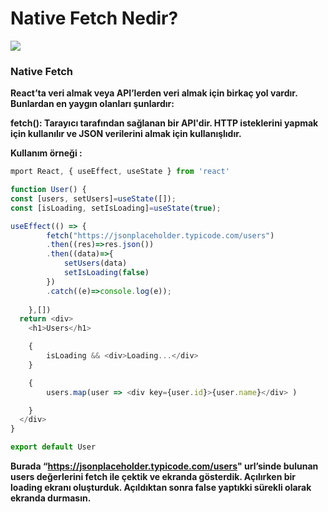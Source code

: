 <h1>Native Fetch Nedir?</h1>
<img src='https://www.bigdataframework.org/wp-content/uploads/2019/11/2.jpg'>

<h3>Native Fetch</h3>
<strong>React’ta veri almak veya API’lerden veri almak için birkaç yol vardır. Bunlardan en yaygın olanları şunlardır:

fetch(): Tarayıcı tarafından sağlanan bir API'dir. HTTP isteklerini yapmak için kullanılır ve JSON verilerini almak için kullanışlıdır. </strong>


<b>Kullanım örneği :

</b>

```js
mport React, { useEffect, useState } from 'react'

function User() {
const [users, setUsers]=useState([]);
const [isLoading, setIsLoading]=useState(true);

useEffect(() => {
        fetch("https://jsonplaceholder.typicode.com/users")
        .then((res)=>res.json())
        .then((data)=>{
            setUsers(data)
            setIsLoading(false)
        })
        .catch((e)=>console.log(e));
        
    },[])
  return <div>
    <h1>Users</h1>

    {
        isLoading && <div>Loading...</div>
    }

    {
        users.map(user => <div key={user.id}>{user.name}</div> )

    }
  </div>
}

export default User
```
<b>Burada “https://jsonplaceholder.typicode.com/users" url’sinde bulunan users değerlerini fetch ile çektik ve ekranda gösterdik. Açılırken bir loading ekranı oluşturduk. Açıldıktan sonra false yaptıkki sürekli olarak ekranda durmasın.
</b>
